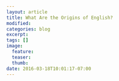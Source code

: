 ```yaml
---
layout: article
title: What Are the Origins of English?
modified:
categories: blog
excerpt:
tags: []
image:
  feature:
  teaser:
  thumb:
date: 2016-03-18T10:01:17-07:00
---
```


